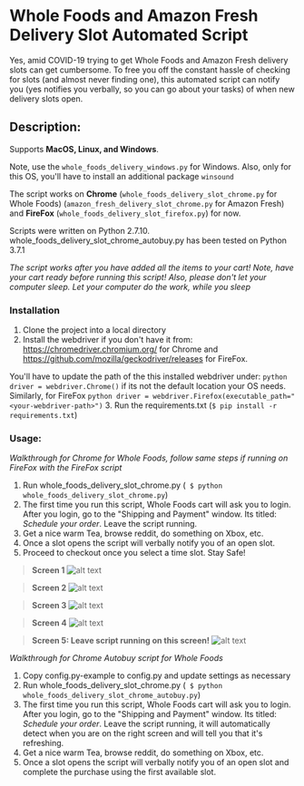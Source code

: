 # Whole Foods and Amazon Fresh Delivery Slot Automated Script

Yes, amid COVID-19 trying to get Whole Foods and Amazon Fresh delivery slots can get cumbersome. To free you off the constant hassle of checking for slots (and almost never finding one), this automated script can notify you (yes notifies you verbally, so you can go about your tasks) of when new delivery slots open.


## Description:
Supports **MacOS, Linux, and Windows**.

Note, use the ```whole_foods_delivery_windows.py``` for Windows. Also, only for this OS, you'll have to install an additional package ```winsound```

The script works on **Chrome** (```whole_foods_delivery_slot_chrome.py``` for Whole Foods) (```amazon_fresh_delivery_slot_chrome.py``` for Amazon Fresh) and **FireFox** (```whole_foods_delivery_slot_firefox.py```) for now. 

Scripts were written on Python 2.7.10. whole_foods_delivery_slot_chrome_autobuy.py has been tested on Python 3.7.1


_The script works after you have added all the items to your cart! Note, have your cart ready before running this script! Also, please don't let your computer sleep. Let your computer do the work, while you sleep_


### Installation

1. Clone the project into a local directory
2. Install the webdriver if you don't have it from: https://chromedriver.chromium.org/ for Chrome and https://github.com/mozilla/geckodriver/releases for FireFox.

You'll have to update the path of the this installed webdriver under: ```python driver = webdriver.Chrome()``` if its not the default location your OS needs. Similarly, for FireFox ```python driver = webdriver.Firefox(executable_path="<your-webdriver-path>")```
3. Run the requirements.txt (```$ pip install -r requirements.txt```)


### Usage:
_Walkthrough for Chrome for Whole Foods, follow same steps if running on FireFox with the FireFox script_

1. Run whole_foods_delivery_slot_chrome.py (``` $ python whole_foods_delivery_slot_chrome.py```)
2. The first time you run this script, Whole Foods cart will ask you to login. After you login, go to the "Shipping and Payment" window. Its titled: _Schedule your order_. Leave the script running.
3. Get a nice warm Tea, browse reddit, do something on Xbox, etc.
4. Once a slot opens the script will verbally notify you of an open slot.
5. Proceed to checkout once you select a time slot. Stay Safe!

> __Screen 1__
![alt text](https://github.com/pcomputo/Whole-Foods-Delivery-Slot/blob/master/instruction_img/step1.png)

> __Screen 2__
![alt text](https://github.com/pcomputo/Whole-Foods-Delivery-Slot/blob/master/instruction_img/step2.png)

> __Screen 3__
![alt text](https://github.com/pcomputo/Whole-Foods-Delivery-Slot/blob/master/instruction_img/step3.png)

> __Screen 4__
![alt text](https://github.com/pcomputo/Whole-Foods-Delivery-Slot/blob/master/instruction_img/step4.png)

> __Screen 5: Leave script running on this screen!__
![alt text](https://github.com/pcomputo/Whole-Foods-Delivery-Slot/blob/master/instruction_img/step5.png)

_Walkthrough for Chrome Autobuy script for Whole Foods_

1. Copy config.py-example to config.py and update settings as necessary
2. Run whole_foods_delivery_slot_chrome.py (``` $ python whole_foods_delivery_slot_chrome_autobuy.py```)
3. The first time you run this script, Whole Foods cart will ask you to login. After you login, go to the "Shipping and Payment" window. Its titled: _Schedule your order_. Leave the script running, it will automatically detect when you are on the right screen and will tell you that it's refreshing.
4. Get a nice warm Tea, browse reddit, do something on Xbox, etc.
5. Once a slot opens the script will verbally notify you of an open slot and complete the purchase using the first available slot.
